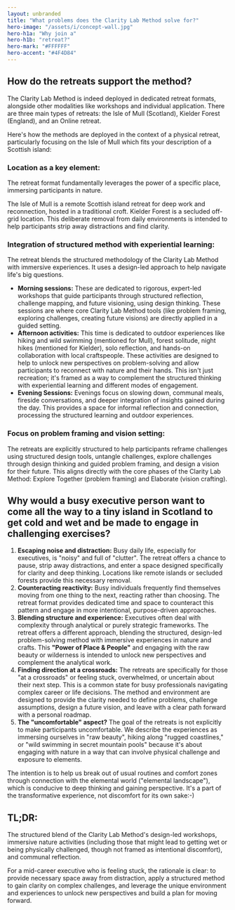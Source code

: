 ```yaml
---
layout: unbranded
title: "What problems does the Clarity Lab Method solve for?"
hero-image: "/assets/i/concept-wall.jpg"
hero-h1a: "Why join a"
hero-h1b: "retreat?"
hero-mark: "#FFFFFF"
hero-accent: "#4F4D84"
---
```


<h2 class="govuk-heading-l">How do the retreats support the method?</h2>

The Clarity Lab Method is indeed deployed in dedicated retreat formats, alongside other modalities like workshops and individual application. There are three main types of retreats: the Isle of Mull (Scotland), Kielder Forest (England), and an Online retreat.

Here's how the methods are deployed in the context of a physical retreat, particularly focusing on the Isle of Mull which fits your description of a Scottish island:

<h3 class="govuk-heading-m">Location as a key element:</h3>

The retreat format fundamentally leverages the power of a specific place, immersing participants in nature. 

The Isle of Mull is a remote Scottish island retreat for deep work and reconnection, hosted in a traditional croft. Kielder Forest is a secluded off-grid location. This deliberate removal from daily environments is intended to help participants strip away distractions and find clarity.

<h3 class="govuk-heading-m">Integration of structured method with experiential learning:</h3>

The retreat blends the structured methodology of the Clarity Lab Method with immersive experiences. It uses a design-led approach to help navigate life's big questions.

- **Morning sessions:** These are dedicated to rigorous, expert-led workshops that guide participants through structured reflection, challenge mapping, and future visioning, using design thinking. These sessions are where core Clarity Lab Method tools (like problem framing, exploring challenges, creating future visions) are directly applied in a guided setting.
- **Afternoon activities:** This time is dedicated to outdoor experiences like hiking and wild swimming (mentioned for Mull), forest solitude, night hikes (mentioned for Kielder), solo reflection, and hands-on collaboration with local craftspeople. 
These activities are designed to help to unlock new perspectives on problem-solving and allow participants to reconnect with nature and their hands. This isn't just recreation; it's framed as a way to complement the structured thinking with experiential learning and different modes of engagement.
- **Evening Sessions:** Evenings focus on slowing down, communal meals, fireside conversations, and deeper integration of insights gained during the day. This provides a space for informal reflection and connection, processing the structured learning and outdoor experiences.

<h3 class="govuk-heading-m">Focus on problem framing and vision setting:</h3>

The retreats are explicitly structured to help participants reframe challenges using structured design tools, untangle challenges, explore challenges through design thinking and guided problem framing, and design a vision for their future. This aligns directly with the core phases of the Clarity Lab Method: Explore Together (problem framing) and Elaborate (vision crafting).


<h2 class="govuk-heading-l">Why would a busy executive person want to come all the way to a tiny island in Scotland to get cold and wet and be made to engage in challenging exercises?</h2>

1.  **Escaping noise and distraction:** Busy daily life, especially for executives, is "noisy" and full of "clutter". The retreat offers a chance to pause, strip away distractions, and enter a space designed specifically for clarity and deep thinking. Locations like remote islands or secluded forests provide this necessary removal.
2.  **Counteracting reactivity:** Busy individuals frequently find themselves moving from one thing to the next, reacting rather than choosing. The retreat format provides dedicated time and space to counteract this pattern and engage in more intentional, purpose-driven approaches.
3.  **Blending structure and experience:** Executives often deal with complexity through analytical or purely strategic frameworks. The retreat offers a different approach, blending the structured, design-led problem-solving method with immersive experiences in nature and crafts. This **"Power of Place & People"** and engaging with the raw beauty or wilderness is intended to unlock new perspectives and complement the analytical work.
4.  **Finding direction at a crossroads:** The retreats are specifically for those "at a crossroads" or feeling stuck, overwhelmed, or uncertain about their next step. This is a common state for busy professionals navigating complex career or life decisions. 
The method and environment are designed to provide the clarity needed to define problems, challenge assumptions, design a future vision, and leave with a clear path forward with a personal roadmap.
5.  **The "uncomfortable" aspect?** The goal of the retreats is not explicitly to make participants uncomfortable. We describe the experiences as immersing ourselves in "raw beauty", hiking along "rugged coastlines," or "wild swimming in secret mountain pools" because it's about engaging with nature in a way that can involve physical challenge and exposure to elements.

The intention is to help us break out of usual routines and comfort zones through connection with the elemental world ("elemental landscape"), which is conducive to deep thinking and gaining perspective. It's a part of the transformative experience, not discomfort for its own sake:-)


<h2 class="govuk-heading-l">TL;DR:</h2>

The structured blend of the Clarity Lab Method's design-led workshops, immersive nature activities (including those that might lead to getting wet or being physically challenged, though not framed as intentional discomfort), and communal reflection. 

For a mid-career executive who is feeling stuck, the rationale is clear: to provide necessary space away from distraction, apply a structured method to gain clarity on complex challenges, and leverage the unique environment and experiences to unlock new perspectives and build a plan for moving forward.

